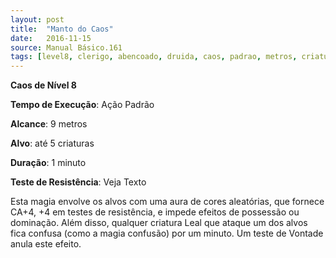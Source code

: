 ```yaml
---
layout: post
title:  "Manto do Caos"
date:   2016-11-15
source: Manual Básico.161
tags: [level8, clerigo, abencoado, druida, caos, padrao, metros, criatura, minuto]
---
```


**Caos de Nível 8**

**Tempo de Execução**: Ação Padrão

**Alcance**: 9 metros

**Alvo**: até 5 criaturas

**Duração**: 1 minuto

**Teste de Resistência**: Veja Texto

Esta magia envolve os alvos com uma aura de cores aleatórias, que fornece CA+4, +4 em testes de resistência, e impede efeitos de possessão ou dominação.
Além disso, qualquer criatura Leal que ataque um dos alvos fica confusa (como a magia confusão) por um minuto. Um teste de Vontade anula este efeito.
